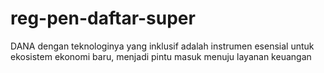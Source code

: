 # reg-pen-daftar-super
DANA dengan teknologinya yang inklusif adalah instrumen esensial untuk ekosistem ekonomi baru, menjadi pintu masuk menuju layanan keuangan
